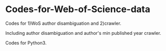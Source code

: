 # Codes-for-Web-of-Science-data
Codes for 1)WoS author disambiguation and 2)crawler.

Including author disambiguation and author's min published year crawler.

Codes for Python3.
